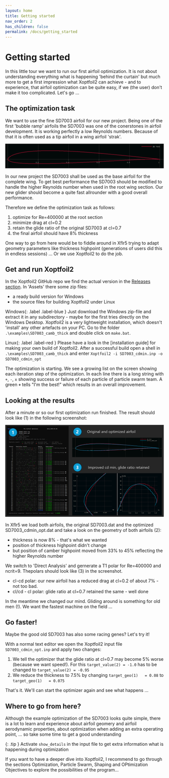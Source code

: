 ```yaml
---
layout: home
title: Getting started
nav_order: 2
has_children: false
permalink: /docs/getting_started
---
```


# Getting started 

In this little tour we want to run our first airfoil optimization. It is not about understanding everything what is happening 'behind the curtain' but much more to get a first impression what Xoptfoil2 can achieve - and to experience, that airfoil optimization can be quite easy, if we (the user) don't make it too complicated. Let's go ...

## The optimization task 

We want to use the fine SD7003 airfoil for our new project. Being one of the first 'bubble ramp' airfoils the SD7003 was one of the conerstones in airfoil development. It is working perfectly a low Reynolds numbers. Because of that it is often used as a tip airfoil in a wing airfoil 'strak'.

![SD7003](../images/getting_started_SD7003.png)

In our new project the SD7003 shall be used as the base airfoil for the complete wing. To get best performance the SD7003 should be modified to handle the higher Reynolds number when used in the root wing section. Our new glider should become a quite fast allrounder with a good overall performance.

Therefore we define the optimization task as follows: 
1. optimize for Re=400000 at the root section
2. minimize drag at cl=0.2
3. retain the glide ratio of the original SD7003 at cl=0.7
4. the final airfoil should have 8% thickness

One way to go from here would be to fiddle around in Xflr5 trying to adapt geometry parameters like thickness highpoint (generations of users did this in endless sessions) ...
Or we use Xoptfoil2 to do the job.

## Get and run Xoptfoil2

In the Xoptfoil2 GitHub repo we find the actual version in the [Releases section](https://github.com/jxjo/Xoptfoil2/releases). In 'Assets' there some zip files: 
- a ready build version for Windows 
- the source files for building Xoptfoil2 under Linux

<span>Windows</span>{: .label .label-blue } 
Just download the Windows zip-file and extract it in any subdirectory - maybe for the first tries directly on the Windows Desktop. Xoptfoil2 is a very lightweight installation, which doesn't 'install' any other artefacts on your PC. Go to the folder `.\examples\SD7003_camb_thick` and double click on `make.bat`.


<span>Linux</span>{: .label .label-red } 
Please have a look in the [installation guide] for making your own build of Xoptfoil2. 
After a successful build open a shell in `.\examples\SD7003_camb_thick` and enter 
`Xoptfoil2 -i SD7003_cdmin.inp -o SD7003_cdmin_opt`

The optimization is starting. We see a growing list on the screen showing each iteration step of the optimization. In each line there is a long string with `+`, `-`, `x` showing success or failure of each particle of particle swarm team.  A green **`+`** tells "I'm the best!" which results in an overall improvement. 


## Looking at the results

After a minute or so our first optimization run finished. The result should look like (1) in the following screenshot:

![XO2 First run](../images/getting_started_first_run.png)

In Xflr5 we load both airfoils, the original SD7003.dat and the optimized SD7003_cdmin_opt.dat and take a look on the geometry of both airfoils (2): 
- thickness is now 8% - that's what we wanted
- position of thickness highpoint didn't change 
- but position of camber highpoint moved from 33% to 45% reflecting the higher Reynolds number 

We switch to 'Direct Analysis' and gernerate a T1 polar for Re=400000 and ncrit=9. Thepolars should look like (3) in the screenshot. 

- cl-cd polar: our new airfoil has a reduced drag at cl=0.2 of about 7% - not too bad. 
- cl/cd - cl polar: glide ratio at cl=0.7 retained the same - well done

In the meantime we changed our mind. Gliding around is something for old men (!). We want the fastest machine on the field ...

## Go faster!

Maybe the good old SD7003 has also some racing genes? 
Let's try it! 

With a normal text editor we open the Xoptfoil2 input file `SD7003_cdmin_opt.inp` and apply two changes: 

1. We tell the optimizer that the glide ratio at cl=0.7 may become 5% worse (because we want speed!). For this `target_value(2) = -1.0` has to be changed to `target_value(2) = -0.95` 
2. We reduce the thickness to 7.5% by changing `target_geo(1)   = 0.08` to `target_geo(1)   = 0.075`

That's it. We'll can start the optimizer again and see what happens ...

## Where to go from here? 

Although the example optimization of the SD7003 looks quite simple, there is a lot to learn and experience about airfoil geomery and airfoil aerodynamic properties, about optimization when adding an extra operating point, ... so take some time to get a good understanding

{: .tip }
Activate `show_details` in the input file to get extra information what is happening during optimization 

If you want to have a deeper dive into Xoptfoil2, I recommend to go through the sections Optimization, Particle Swarm, Shaping and OPtimization Objectives to explore the possibilities of the program... 



